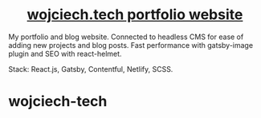   <a href="https://www.wojciech.tech/">
    <h1 align="center">
      wojciech.tech portfolio website
    </h1>
  </a>

My portfolio and blog website. Connected to headless CMS for ease of adding new projects and blog posts. Fast performance with gatsby-image plugin and SEO with react-helmet.

Stack: React.js, Gatsby, Contentful, Netlify, SCSS.

# wojciech-tech

